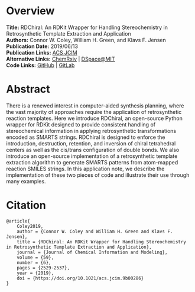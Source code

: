 # Overview
**Title:** RDChiral: An RDKit Wrapper for Handling Stereochemistry in Retrosynthetic Template Extraction and
Application<br>
**Authors:** Connor W. Coley, William H. Green, and Klavs F. Jensen<br>
**Publication Date:** 2019/06/13<br>
**Publication Links:** [ACS JCIM](https://pubs.acs.org/doi/abs/10.1021/acs.jcim.9b00286)<br>
**Alternative Links:** [ChemRxiv](https://chemrxiv.org/engage/chemrxiv/article-details/60c741240f50dbe270395a6d) |
[DSpace@MIT](https://dspace.mit.edu/handle/1721.1/134762)<br>
**Code Links:** [GitHub](https://github.com/connorcoley/rdchiral) | [GitLab](https://gitlab.com/ljn917/rdchiral_cpp)


# Abstract
There is a renewed interest in computer-aided synthesis planning, where the vast majority of approaches require the
application of retrosynthetic reaction templates. Here we introduce RDChiral, an open-source Python wrapper for RDKit
designed to provide consistent handling of stereochemical information in applying retrosynthetic transformations encoded
as SMARTS strings. RDChiral is designed to enforce the introduction, destruction, retention, and inversion of chiral
tetrahedral centers as well as the cis/trans configuration of double bonds. We also introduce an open-source
implementation of a retrosynthetic template extraction algorithm to generate SMARTS patterns from atom-mapped reaction
SMILES strings. In this application note, we describe the implementation of these two pieces of code and illustrate
their use through many examples.


# Citation
```
@article{
    Coley2019,
    author = {Connor W. Coley and William H. Green and Klavs F. Jensen},
    title = {RDChiral: An RDKit Wrapper for Handling Stereochemistry in Retrosynthetic Template Extraction and Application},
    journal = {Journal of Chemical Information and Modeling},
    volume = {59},
    number = {6},
    pages = {2529-2537},
    year = {2019},
    doi = {https://doi.org/10.1021/acs.jcim.9b00286}
}
```
